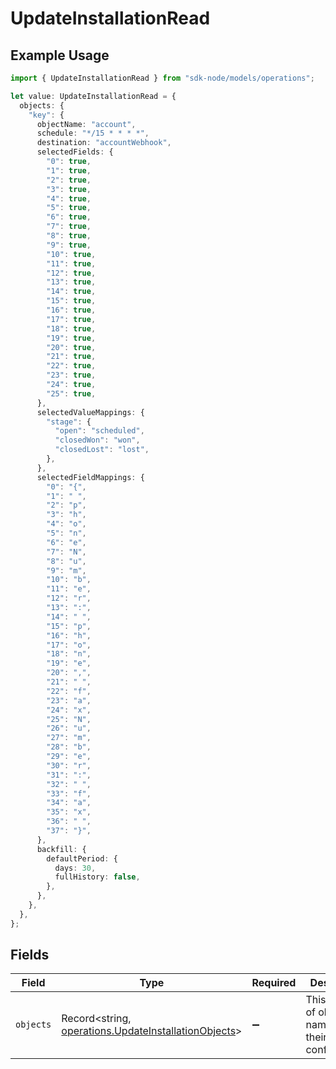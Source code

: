 # UpdateInstallationRead

## Example Usage

```typescript
import { UpdateInstallationRead } from "sdk-node/models/operations";

let value: UpdateInstallationRead = {
  objects: {
    "key": {
      objectName: "account",
      schedule: "*/15 * * * *",
      destination: "accountWebhook",
      selectedFields: {
        "0": true,
        "1": true,
        "2": true,
        "3": true,
        "4": true,
        "5": true,
        "6": true,
        "7": true,
        "8": true,
        "9": true,
        "10": true,
        "11": true,
        "12": true,
        "13": true,
        "14": true,
        "15": true,
        "16": true,
        "17": true,
        "18": true,
        "19": true,
        "20": true,
        "21": true,
        "22": true,
        "23": true,
        "24": true,
        "25": true,
      },
      selectedValueMappings: {
        "stage": {
          "open": "scheduled",
          "closedWon": "won",
          "closedLost": "lost",
        },
      },
      selectedFieldMappings: {
        "0": "{",
        "1": " ",
        "2": "p",
        "3": "h",
        "4": "o",
        "5": "n",
        "6": "e",
        "7": "N",
        "8": "u",
        "9": "m",
        "10": "b",
        "11": "e",
        "12": "r",
        "13": ":",
        "14": " ",
        "15": "p",
        "16": "h",
        "17": "o",
        "18": "n",
        "19": "e",
        "20": ",",
        "21": " ",
        "22": "f",
        "23": "a",
        "24": "x",
        "25": "N",
        "26": "u",
        "27": "m",
        "28": "b",
        "29": "e",
        "30": "r",
        "31": ":",
        "32": " ",
        "33": "f",
        "34": "a",
        "35": "x",
        "36": " ",
        "37": "}",
      },
      backfill: {
        defaultPeriod: {
          days: 30,
          fullHistory: false,
        },
      },
    },
  },
};
```

## Fields

| Field                                                                                                        | Type                                                                                                         | Required                                                                                                     | Description                                                                                                  |
| ------------------------------------------------------------------------------------------------------------ | ------------------------------------------------------------------------------------------------------------ | ------------------------------------------------------------------------------------------------------------ | ------------------------------------------------------------------------------------------------------------ |
| `objects`                                                                                                    | Record<string, [operations.UpdateInstallationObjects](../../models/operations/updateinstallationobjects.md)> | :heavy_minus_sign:                                                                                           | This is a map of object names to their configuration.                                                        |
